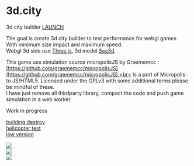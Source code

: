 3d.city
=======

3d city builder [LAUNCH](http://lo-th.github.io/3d.city/index.html)<br>

The goal is create 3d city builder to test performance for webgl games<br>
With minimum size impact and maximum speed.<br>
Webgl 3d side use [Three.js](https://github.com/mrdoob/three.js), 3d model [Sea3d](https://github.com/sunag/sea3d).<br>

This game use simulation source micropolisJS by Graememcc : [https://github.com/graememcc/micropolisJS](https://github.com/graememcc/micropolisJS).<br>
Is a port of Micropolis to JS/HTML5. Licensed under the GPLv3 with some additional terms please be mindful of these.<br>
I have just remove all thirdparty library, compact the code and push game simulation in a web worker.

Work in progress

[building destroy](http://lo-th.github.io/3d.city/test_destruct.html)<br>
[helicopter test](http://lo-th.github.io/3d.city/test_helicopter.html)<br>
[low version](http://lo-th.github.io/3d.city/index_low.html)<br>

<a target='_blank' href='http://lo-th.github.io/3d.city/index.html'><img src="http://lo-th.github.io/3d.city/img/preview01.jpg"/></a><br>
<a target='_blank' href='http://lo-th.github.io/3d.city/index.html'><img src="http://lo-th.github.io/3d.city/img/preview02.jpg"/></a><br>
<a target='_blank' href='http://lo-th.github.io/3d.city/index.html'><img src="http://lo-th.github.io/3d.city/img/preview03.jpg"/></a><br>